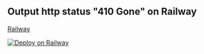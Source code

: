 ## Output http status "410 Gone" on Railway

[Railway](https://railway.app/)

[![Deploy on Railway](https://railway.app/button.svg)](https://railway.app/new/template/SyMETH?referralCode=weEGSc)
